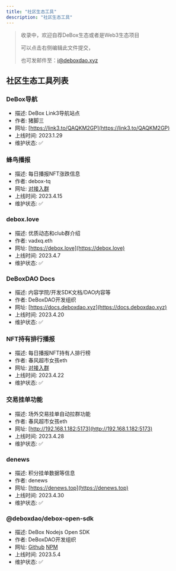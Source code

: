 ```yaml
---
title: "社区生态工具"
description: "社区生态工具"
---
```


> 收录中，欢迎自荐DeBox生态或者是Web3生态项目
>
> 可以点击右侧编辑此文件提交，
>
> 也可发邮件至：i@deboxdao.xyz
>

## 社区生态工具列表

### DeBox导航

- 描述: DeBox Link3导航站点
- 作者: 猪脚三
- 网址: [https://link3.to/QAQKM2GP](https://link3.to/QAQKM2GP)
- 上线时间: 2023.1.29
- 维护状态: ✅

### 蜂鸟播报

- 描述: 每日播报NFT涨跌信息
- 作者: debox-tq
- 网址: [对接入群](https://debox.site/group/oo0epp4y)
- 上线时间: 2023.4.15
- 维护状态: ✅

### debox.love

- 描述: 优质动态和club群介绍
- 作者: vadxq.eth
- 网址: [https://debox.love](https://debox.love)
- 上线时间: 2023.4.7
- 维护状态: ✅

### DeBoxDAO Docs

- 描述: 内容学院/开发SDK文档/DAO内容等
- 作者: DeBoxDAO开发组织
- 网址: [https://docs.deboxdao.xyz](https://docs.deboxdao.xyz)
- 上线时间: 2023.4.20
- 维护状态: ✅

### NFT持有排行播报

- 描述: 每日播报NFT持有人排行榜
- 作者: 春风超市女孩eth
- 网址: [对接入群](https://debox.site/group/ii0k17rp)
- 上线时间: 2023.4.22
- 维护状态: ✅

### 交易挂单功能

- 描述: 场外交易挂单自动拉群功能
- 作者: 春风超市女孩eth
- 网址: [http://192.168.1.182:5173](http://192.168.1.182:5173)
- 上线时间: 2023.4.28
- 维护状态: ✅

### denews

- 描述: 积分挂单数据等信息
- 作者: denews
- 网址: [https://denews.top](https://denews.top)
- 上线时间: 2023.4.30
- 维护状态: ✅

### @deboxdao/debox-open-sdk

- 描述: DeBox Nodejs Open SDK
- 作者: DeBoxDAO开发组织
- 网址: [Github](https://github.com/DeBoxDAO/debox-open-sdk/tree/main/packages/node) [NPM](https://www.npmjs.com/package/@deboxdao/debox-open-sdk)
- 上线时间: 2023.5.4
- 维护状态: ✅
